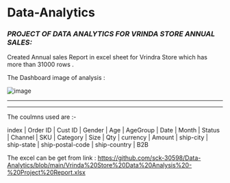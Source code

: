 # Data-Analytics



### **_PROJECT OF DATA ANALYTICS FOR VRINDA STORE ANNUAL SALES:_** 

Created Annual sales Report in excel sheet for Vrindra Store which has more than 31000 rows .

The Dashboard image of analysis : 

![image](https://github.com/sck-30598/Data-Analytics/assets/135603646/d2f9de53-aa9a-422c-9880-c32b86754860)


________________________________________________________________
________________________________________________________________



The coulmns used are :- 

index | Order ID | Cust ID | Gender | Age | AgeGroup | Date | Month | Status | Channel | SKU | Category | Size | Qty | currency | Amount | ship-city | ship-state | ship-postal-code | ship-country | B2B



The excel can be get from link :
https://github.com/sck-30598/Data-Analytics/blob/main/Vrinda%20Store%20Data%20Analysis%20-%20Project%20Report.xlsx


